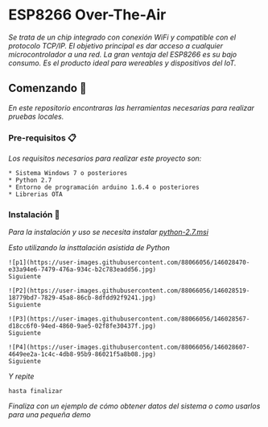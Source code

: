 # ESP8266 Over-The-Air
_Se trata de un chip integrado con conexión WiFi y compatible con el protocolo TCP/IP. El objetivo principal es dar acceso a cualquier microcontrolador a una red._
_La gran ventaja del ESP8266 es su bajo consumo. Es el producto ideal para wereables y dispositivos del IoT._

## Comenzando 🚀

_En este repositorio encontraras las herramientas necesarias para realizar pruebas locales._


### Pre-requisitos 📋

_Los requisitos necesarios para realizar este proyecto son:_

```
* Sistema Windows 7 o posteriores
* Python 2.7
* Entorno de programación arduino 1.6.4 o posteriores
* Librerias OTA
```

### Instalación 🔧

_Para la instalación y uso se necesita instalar [python-2.7.msi](https://github.com/Ronye215/ESP8266_OTA/blob/main/python-2.7.msi)_

_Esto utilizando la insttalación asistida de Python_

```
![p1](https://user-images.githubusercontent.com/88066056/146028470-e33a94e6-7479-476a-934c-b2c783eadd56.jpg)
Siguiente

![P2](https://user-images.githubusercontent.com/88066056/146028519-18779bd7-7829-45a8-86cb-8dfdd92f9241.jpg)
Siguiente

![P3](https://user-images.githubusercontent.com/88066056/146028567-d18cc6f0-94ed-4860-9ae5-02f8fe30437f.jpg)
Siguiente

![P4](https://user-images.githubusercontent.com/88066056/146028607-4649ee2a-1c4c-4db8-95b9-86021f5a8b08.jpg)
Siguiente
```

_Y repite_

```
hasta finalizar
```

_Finaliza con un ejemplo de cómo obtener datos del sistema o como usarlos para una pequeña demo_
